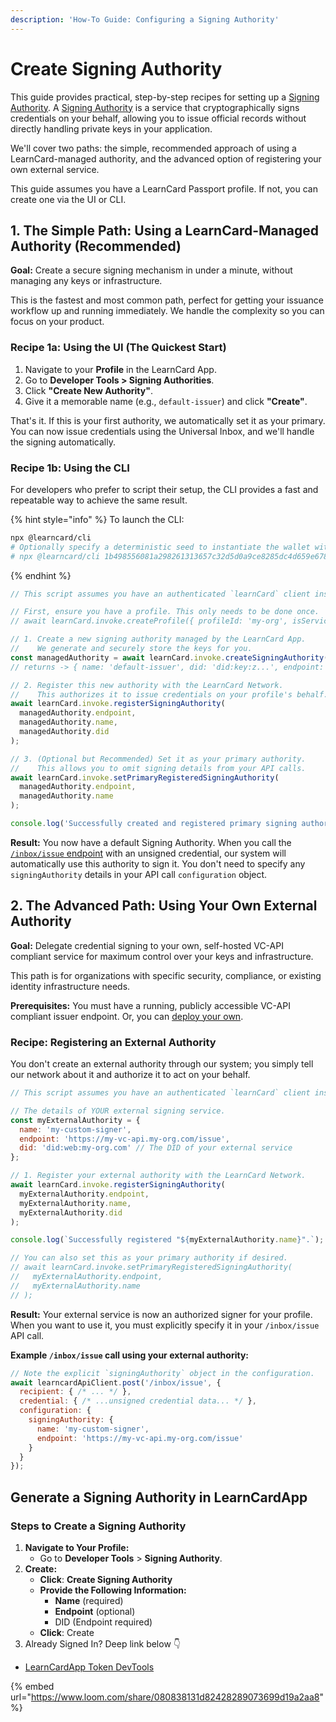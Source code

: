 ```yaml
---
description: 'How-To Guide: Configuring a Signing Authority'
---
```


# Create Signing Authority

This guide provides practical, step-by-step recipes for setting up a [Signing Authority](../core-concepts/identities-and-keys/signing-authorities.md). A [Signing Authority](../core-concepts/identities-and-keys/signing-authorities.md) is a service that cryptographically signs credentials on your behalf, allowing you to issue official records without directly handling private keys in your application.

We'll cover two paths: the simple, recommended approach of using a LearnCard-managed authority, and the advanced option of registering your own external service.

This guide assumes you have a LearnCard Passport profile. If not, you can create one via the UI or CLI.

## 1. The Simple Path: Using a LearnCard-Managed Authority (Recommended)

**Goal:** Create a secure signing mechanism in under a minute, without managing any keys or infrastructure.

This is the fastest and most common path, perfect for getting your issuance workflow up and running immediately. We handle the complexity so you can focus on your product.

### **Recipe 1a: Using the UI (The Quickest Start)**

1. Navigate to your **Profile** in the LearnCard App.
2. Go to **Developer Tools > Signing Authorities**.
3. Click **"Create New Authority"**.
4. Give it a memorable name (e.g., `default-issuer`) and click **"Create"**.

That's it. If this is your first authority, we automatically set it as your primary. You can now issue credentials using the Universal Inbox, and we'll handle the signing automatically.

### **Recipe 1b: Using the CLI**

For developers who prefer to script their setup, the CLI provides a fast and repeatable way to achieve the same result.

{% hint style="info" %}
To launch the CLI:

```bash
npx @learncard/cli
# Optionally specify a deterministic seed to instantiate the wallet with
# npx @learncard/cli 1b498556081a298261313657c32d5d0a9ce8285dc4d659e6787392207e4a7ac2h
```
{% endhint %}

```javascript
// This script assumes you have an authenticated `learnCard` client instance.

// First, ensure you have a profile. This only needs to be done once.
// await learnCard.invoke.createProfile({ profileId: 'my-org', isServiceProfile: true });

// 1. Create a new signing authority managed by the LearnCard App.
//    We generate and securely store the keys for you.
const managedAuthority = await learnCard.invoke.createSigningAuthority('default-issuer');
// returns -> { name: 'default-issuer', did: 'did:key:z...', endpoint: 'https://...' }

// 2. Register this new authority with the LearnCard Network.
//    This authorizes it to issue credentials on your profile's behalf.
await learnCard.invoke.registerSigningAuthority(
  managedAuthority.endpoint,
  managedAuthority.name,
  managedAuthority.did
);

// 3. (Optional but Recommended) Set it as your primary authority.
//    This allows you to omit signing details from your API calls.
await learnCard.invoke.setPrimaryRegisteredSigningAuthority(
  managedAuthority.endpoint,
  managedAuthority.name
);

console.log('Successfully created and registered primary signing authority!');

```

**Result:** You now have a default Signing Authority. When you call the [`/inbox/issue` endpoint](send-credentials.md) with an unsigned credential, our system will automatically use this authority to sign it. You don't need to specify any `signingAuthority` details in your API call `configuration` object.

## 2. The Advanced Path: Using Your Own External Authority

**Goal:** Delegate credential signing to your own, self-hosted VC-API compliant service for maximum control over your keys and infrastructure.

This path is for organizations with specific security, compliance, or existing identity infrastructure needs.

**Prerequisites:** You must have a running, publicly accessible VC-API compliant issuer endpoint. Or, you can [deploy your own](deploy-infrastructure/signing-authority.md).

### **Recipe: Registering an External Authority**

You don't create an external authority through our system; you simply tell our network about it and authorize it to act on your behalf.

```javascript
// This script assumes you have an authenticated `learnCard` client instance.

// The details of YOUR external signing service.
const myExternalAuthority = {
  name: 'my-custom-signer',
  endpoint: 'https://my-vc-api.my-org.com/issue',
  did: 'did:web:my-org.com' // The DID of your external service
};

// 1. Register your external authority with the LearnCard Network.
await learnCard.invoke.registerSigningAuthority(
  myExternalAuthority.endpoint,
  myExternalAuthority.name,
  myExternalAuthority.did
);

console.log(`Successfully registered "${myExternalAuthority.name}".`);

// You can also set this as your primary authority if desired.
// await learnCard.invoke.setPrimaryRegisteredSigningAuthority(
//   myExternalAuthority.endpoint,
//   myExternalAuthority.name
// );

```

**Result:** Your external service is now an authorized signer for your profile. When you want to use it, you must explicitly specify it in your `/inbox/issue` API call.

**Example `/inbox/issue` call using your external authority:**

```javascript
// Note the explicit `signingAuthority` object in the configuration.
await learncardApiClient.post('/inbox/issue', {
  recipient: { /* ... */ },
  credential: { /* ...unsigned credential data... */ },
  configuration: {
    signingAuthority: {
      name: 'my-custom-signer',
      endpoint: 'https://my-vc-api.my-org.com/issue'
    }
  }
});

```

## Generate a Signing Authority in LearnCardApp

### Steps to Create a Signing Authority

1. **Navigate to Your Profile:**
   * Go to **Developer Tools** > **Signing Authority**.
2. **Create:**
   * **Click**: **Create Signing Authority**
   * **Provide the Following Information:**
     * **Name** (required)
     * **Endpoint** (optional)
     * DID (Endpoint required)
   * **Click**: Create
3. Already Signed In? Deep link below 👇

* [LearnCardApp Token DevTools](https://learncard.app/passport?showTokenDevTools=true)

{% embed url="https://www.loom.com/share/080838131d82428289073699d19a2aa8" %}
